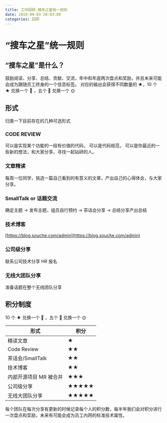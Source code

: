 ```yaml
---
title: 工作回顾-搜车之星统一规则
date: 2019-09-03 20:03:09
categories: 回顾
---
```


# “搜车之星”统一规则

## [](#6n0ktd)“搜车之星”是什么？

鼓励阅读、分享、总结、贡献、交流，年中和年底两次盘点和奖励，并且未来可能会成为跟随员工终身的一个信息标签。
对应的输出会获得不同数量的 ★，10 个 ★ 兑换一个 🌙 ，五个 🌙 兑换一个 🌞

## [](#400ncf)形式

归类一下目前存在的几种可选形式

### [](#g9rihg)CODE REVIEW

可以是实现某个功能的一段有价值的代码，
可以是代码规范，
可以是你最近的一些新的想法，和大家分享，寻找一起钻研的人。

### [](#d9wdzg)文章精读

每周一位同学，挑选一篇自己看到的有意义的文章，产出自己的心得体会，与大家分享。

### [](#xhx8tq)SmallTalk or 话题交流

确定主题 -> 发布主题，组员自行预约 -> 茶话会分享 -> 总结分享产出总结

### [](#v6ciwk)技术博客

[https://blog.souche.com/admin](https://blog.souche.com/admin)

### [](#lpqpso)公司级分享

联系公司技术分享 HR 报名

### 无线大团队分享

准备话题在整个无线团队分享

## [](#s9xveu)积分制度

10 个 ★ 兑换一个 🌙 ，五个 🌙 兑换一个 🌞

| 形式                   | 积分  |
| ---------------------- | ----- |
| 精读文章               | ★     |
| Code Review            | ★★    |
| 茶话会/SmallTalk       | ★★    |
| 技术博客               | ★★    |
| 内部开源项目 MR 被合并 | ★★★   |
| 公司级分享             | ★★★★★ |
| 无线大团队分享         | ★★★★★ |

每个团队在每次分享有更新的时候记录每个人的积分数，每半年我们会对积分进行一次盘点和奖励，未来有可能会成为员工内网的标准技术属性。
